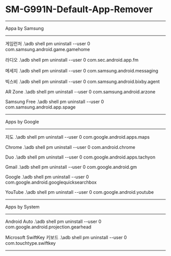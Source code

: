 # SM-G991N-Default-App-Remover
----------------------------------------------------------------------------------------------------

Appa by Samsung

----------------------------------------------------------------------------------------------------

게임런처 .\adb shell pm uninstall --user 0 com.samsung.android.game.gamehome

라디오 .\adb shell pm uninstall --user 0 com.sec.android.app.fm

메세지 .\adb shell pm uninstall --user 0 com.samsung.android.messaging

빅스비 .\adb shell pm uninstall --user 0 com.samsung.android.bixby.agent

AR Zone .\adb shell pm uninstall --user 0 com.samsung.android.arzone

Samsung Free .\adb shell pm uninstall --user 0 com.samsung.android.app.spage

----------------------------------------------------------------------------------------------------

Apps by Google

----------------------------------------------------------------------------------------------------

지도 .\adb shell pm uninstall --user 0 com.google.android.apps.maps

Chrome .\adb shell pm uninstall --user 0 com.android.chrome

Duo .\adb shell pm uninstall --user 0 com.google.android.apps.tachyon

Gmail .\adb shell pm uninstall --user 0 com.google.android.gm

Google .\adb shell pm uninstall --user 0 com.google.android.googlequicksearchbox

YouTube .\adb shell pm uninstall --user 0 com.google.android.youtube

----------------------------------------------------------------------------------------------------

Apps by System

----------------------------------------------------------------------------------------------------

Android Auto .\adb shell pm uninstall --user 0 com.google.android.projection.gearhead

Microsoft SwiftKey 키보드 .\adb shell pm uninstall --user 0 com.touchtype.swiftkey

----------------------------------------------------------------------------------------------------
